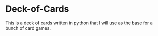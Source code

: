 # Deck-of-Cards

This is a deck of cards written in python that I will use as the base for a bunch of card games.
